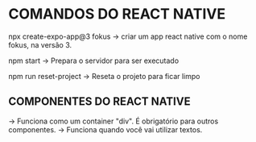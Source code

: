 # COMANDOS DO REACT NATIVE
npx create-expo-app@3 fokus
-> criar um app react native com o nome fokus, na versão 3.


npm start 
-> Prepara o servidor para ser executado 

npm run reset-project
-> Reseta o projeto para ficar limpo

## COMPONENTES DO REACT NATIVE 
<View></View> -> Funciona como um container "div". É obrigatório para outros componentes. 
<Text></Text> -> Funciona quando você vai utilizar textos.